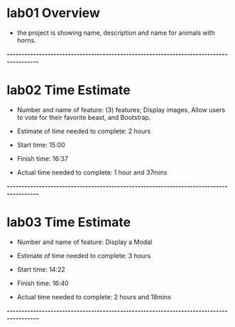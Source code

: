 # lab01 Overview

* the project is showing name, description and name for animals with horns.

**---------------------------------------------------------------------------------------**

# lab02 Time Estimate

* Number and name of feature: (3) features; Display images, Allow users to vote for their favorite beast, and Bootstrap.

* Estimate of time needed to complete: 2 hours

* Start time: 15:00

* Finish time: 16:37

* Actual time needed to complete: 1 hour and 37mins


**---------------------------------------------------------------------------------------**

# lab03 Time Estimate

* Number and name of feature: Display a Modal

* Estimate of time needed to complete: 3 hours

* Start time: 14:22

* Finish time: 16:40

* Actual time needed to complete:  2 hours and 18mins

**---------------------------------------------------------------------------------------**
